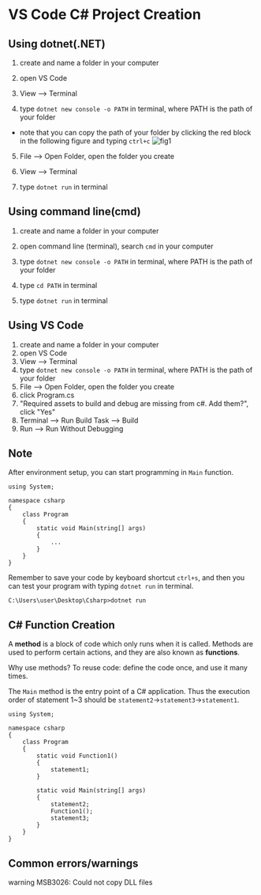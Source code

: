 # VS Code C# Project Creation
## Using dotnet(.NET)
1. create and name a folder in your computer

2. open VS Code

3. View --> Terminal

4. type `dotnet new console -o PATH` in terminal, where PATH is the path of your folder

- note that you can copy the path of your folder by clicking the red block in the following figure and typing `ctrl+c`
   ![fig1](https://user-images.githubusercontent.com/8816002/110671384-6540e380-8209-11eb-935e-37019df696f8.jpg)

5. File --> Open Folder, open the folder you create

6. View --> Terminal

7. type `dotnet run` in terminal

## Using command line(cmd)

1. create and name a folder in your computer

2. open command line (terminal), search `cmd` in your computer

3. type `dotnet new console -o PATH` in terminal, where PATH is the path of your folder

4. type `cd PATH` in terminal
5. type `dotnet run` in terminal

## Using VS Code

1. create and name a folder in your computer
2. open VS Code
3. View --> Terminal
4. type `dotnet new console -o PATH` in terminal, where PATH is the path of your folder
5. File --> Open Folder, open the folder you create
6. click Program.cs
7. "Required assets to build and debug are missing from c#. Add them?", click "Yes"
8. Terminal --> Run Build Task --> Build
9. Run --> Run Without Debugging

## Note

After environment setup, you can start programming in `Main` function.

```
using System;

namespace csharp
{
    class Program
    {
        static void Main(string[] args)
        {
            ...
        }
    }
}
```

Remember to save your code by keyboard shortcut `ctrl+s`, and then you can test your program with typing `dotnet run` in terminal.

```
C:\Users\user\Desktop\Csharp>dotnet run
```

## C# Function Creation

A **method** is a block of code which only runs when it is called. Methods are used to perform certain actions, and they are also known as **functions**.

Why use methods? To reuse code: define the code once, and use it many times.

The `Main` method is the entry point of a C# application. Thus the execution order of statement 1~3 should be `statement2`→`statement3`→`statement1`. 

```
using System;

namespace csharp
{
    class Program
    {
        static void Function1()
        {
            statement1;
        }
        
        static void Main(string[] args)
        {
            statement2;
            Function1();
            statement3;
        }
    }
}
```

## Common errors/warnings

warning MSB3026: Could not copy DLL files


